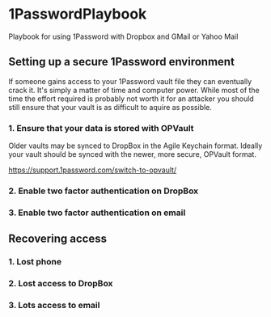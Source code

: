 # 1PasswordPlaybook
Playbook for using 1Password with Dropbox and GMail or Yahoo Mail

## Setting up a secure 1Password environment

If someone gains access to your 1Password vault file they can eventually crack it. It's simply a matter of time and computer power. While most of the time the effort required is probably not worth it for an attacker you should still ensure that your vault is as difficult to aquire as possible.

### 1.  Ensure that your data is stored with OPVault

Older vaults may be synced to DropBox in the Agile Keychain format. Ideally your vault should be synced with the newer, more secure, OPVault format.

https://support.1password.com/switch-to-opvault/

### 2. Enable two factor authentication on DropBox

### 3. Enable two factor authentication on email

## Recovering access

### 1. Lost phone

### 2. Lost access to DropBox

### 3. Lots access to email
